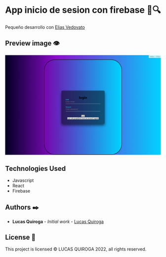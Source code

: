 # App inicio de sesion con firebase 🎵🔍

Pequeño desarrollo con [Elias Vedovato](https://github.com/eliasvedovato)

## Preview image 👁

![app](./app.jpeg)

## Technologies Used

- Javascript
- React
- Firebase

## Authors ✒️

- **Lucas Quiroga** - _Initial work_ - [Lucas Quiroga](https://github.com/Lucas-Quiroga)

## License 📄

This project is licensed © LUCAS QUIROGA 2022, all rights reserved.
